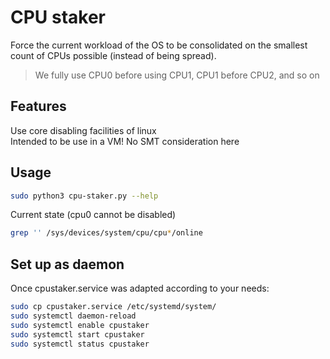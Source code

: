 # CPU staker

Force the current workload of the OS to be consolidated on the smallest count of CPUs possible (instead of being spread).
> We fully use CPU0 before using CPU1, CPU1 before CPU2, and so on

## Features

Use core disabling facilities of linux  
Intended to be use in a VM! No SMT consideration here

## Usage

```bash
sudo python3 cpu-staker.py --help
```

Current state (cpu0 cannot be disabled)
```bash
grep '' /sys/devices/system/cpu/cpu*/online
```

## Set up as daemon

Once cpustaker.service was adapted according to your needs:
```bash
sudo cp cpustaker.service /etc/systemd/system/
sudo systemctl daemon-reload
sudo systemctl enable cpustaker
sudo systemctl start cpustaker
sudo systemctl status cpustaker
```


